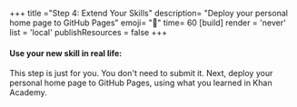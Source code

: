 +++
title ="Step 4: Extend Your Skills"
description= "Deploy your personal home page to GitHub Pages"
emoji= "🤖"
time= 60
[build]
  render = 'never'
  list = 'local'
  publishResources = false 
+++

#### Use your new skill in real life:

This step is just for you. You don't need to submit it. Next, deploy your personal home page to GitHub Pages, using what you learned in Khan Academy.
